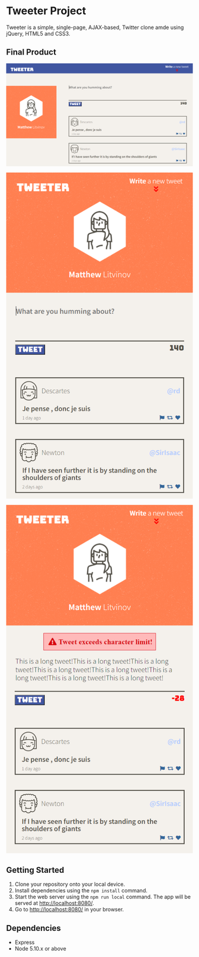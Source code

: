 # Tweeter Project

Tweeter is a simple, single-page, AJAX-based, Twitter clone amde using jQuery, HTML5 and CSS3.

## Final Product

!["Screenshot of desktop size"](https://github.com/bluedev773/tweeter/blob/master/docs/tweet-desktop.PNG?raw=true)

!["Screenshot of mobile size"](https://github.com/bluedev773/tweeter/blob/master/docs/tweet-mobile.PNG?raw=true)

!["Screenshot of tweet error"](https://github.com/bluedev773/tweeter/blob/master/docs/tweet-error.PNG?raw=true)

## Getting Started

1. Clone your repository onto your local device.
2. Install dependencies using the `npm install` command.
3. Start the web server using the `npm run local` command. The app will be served at <http://localhost:8080/>.
4. Go to <http://localhost:8080/> in your browser.

## Dependencies

- Express
- Node 5.10.x or above
